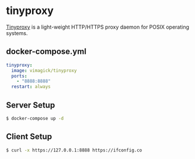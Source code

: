 tinyproxy
=========

[Tinyproxy][1] is a light-weight HTTP/HTTPS proxy daemon for POSIX operating systems.

## docker-compose.yml

```yaml
tinyproxy:
  image: vimagick/tinyproxy
  ports:
    - "8888:8888"
  restart: always
```

## Server Setup

```bash
$ docker-compose up -d
```

## Client Setup

```bash
$ curl -x https://127.0.0.1:8888 https://ifconfig.co
```

[1]: https://tinyproxy.github.io/
